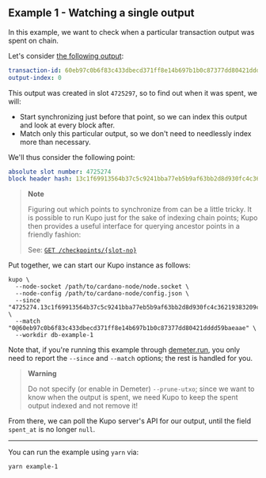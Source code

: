 ## Example 1 - Watching a single output

In this example, we want to check when a particular transaction output was spent on chain.

Let's consider [the following output](https://preview.cardanoscan.io/transaction/60eb97c0b6f83c433dbecd371ff8e14b697b1b0c87377dd80421dddd59baeaae?tab=utxo):

```yaml
transaction-id: 60eb97c0b6f83c433dbecd371ff8e14b697b1b0c87377dd80421dddd59baeaae
output-index: 0
```

This output was created in slot `4725297`, so to find out when it was spent, we will:

- Start synchronizing just before that point, so we can index this output and look at every block after.
- Match only this particular output, so we don't need to needlessly index more than necessary.

We'll thus consider the following point:

```yaml
absolute slot number: 4725274
block header hash: 13c1f69913564b37c5c9241bba77eb5b9af63bb2d8d930fc4c36219383209c1c
```

> **Note**
>
> Figuring out which points to synchronize from can be a little tricky. It is possible to run
> Kupo just for the sake of indexing chain points; Kupo then provides a useful interface for
> querying ancestor points in a friendly fashion:
>
> See: [`GET /checkpoints/{slot-no}`](https://cardanosolutions.github.io/kupo/#operation/getCheckpointBySlot)

Put together, we can start our Kupo instance as follows:

```
kupo \
  --node-socket /path/to/cardano-node/node.socket \
  --node-config /path/to/cardano-node/config.json \
  --since "4725274.13c1f69913564b37c5c9241bba77eb5b9af63bb2d8d930fc4c36219383209c1c" \
  --match "0@60eb97c0b6f83c433dbecd371ff8e14b697b1b0c87377dd80421dddd59baeaae" \
  --workdir db-example-1
```

Note that, if you're running this example through [demeter.run](https://demeter.run),
you only need to report the `--since` and `--match` options; the rest is handled for you.

> **Warning**
>
> Do not specify (or enable in Demeter) `--prune-utxo`; since we want to know when the output
> is spent, we need Kupo to keep the spent output indexed and not remove it!

From there, we can poll the Kupo server's API for our output, until the field
`spent_at` is no longer `null`.

---

You can run the example using `yarn` via:

```
yarn example-1
```
